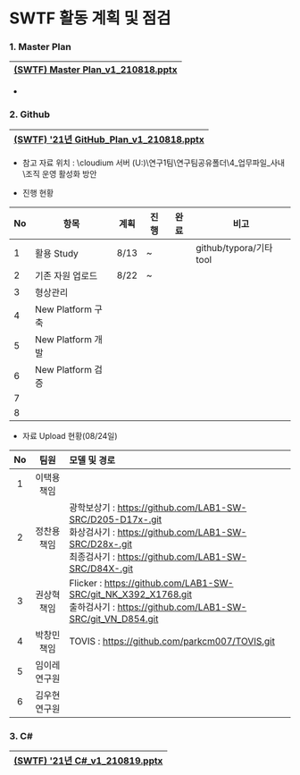 # SWTF 활동 계획 및 점검

### 1. Master Plan

| [(SWTF) Master Plan_v1_210818.pptx](http://doc.keoc.kr:80/url/?key=85f5z1NjrIXAZoNt) |
| :----------------------------------------------------------- |

- 



### 2. Github 

| [(SWTF) '21년 GitHub_Plan_v1_210818.pptx](http://doc.keoc.kr:80/url/?key=0246z1NjrIXAZoqp) |
| ------------------------------------------------------------ |

- 참고 자료 위치 : \cloudium 서버 (U:)\연구1팀\연구팀공유폴더\4_업무파일_사내\조직 운영 활성화 방안

- 진행 현황

| No   | 항목              | 계획 | 진행 | 완료 | 비고                   |
| ---- | ----------------- | ---- | ---- | ---- | ---------------------- |
| 1    | 활용 Study        | 8/13 | ~    |      | github/typora/기타tool |
| 2    | 기존 자원 업로드  | 8/22 | ~    |      |                        |
| 3    | 형상관리          |      |      |      |                        |
| 4    | New Platform 구축 |      |      |      |                        |
| 5    | New Platform 개발 |      |      |      |                        |
| 6    | New Platform 검증 |      |      |      |                        |
| 7    |                   |      |      |      |                        |
| 8    |                   |      |      |      |                        |



- 자료 Upload 현황(08/24일)

|  No  |     팀원      | 모델 및 경로                                                 |
| :--: | :-----------: | :----------------------------------------------------------- |
|  1   |  이택용 책임  |                                                              |
|  2   |  정찬용 책임  | 광학보상기 :  https://github.com/LAB1-SW-SRC/D205-D17x-.git<br />화상검사기 :  https://github.com/LAB1-SW-SRC/D28x-.git<br />최종검사기 : https://github.com/LAB1-SW-SRC/D84X-.git |
|  3   |  권상혁 책임  | Flicker : https://github.com/LAB1-SW-SRC/git_NK_X392_X1768.git<br />출하검사기 : https://github.com/LAB1-SW-SRC/git_VN_D854.git |
|  4   |  박창민 책임  | TOVIS : https://github.com/parkcm007/TOVIS.git               |
|  5   | 임이레 연구원 |                                                              |
|  6   | 김우현 연구원 |                                                              |





### 3. C#

| [(SWTF) '21년 C#_v1_210819.pptx](http://doc.keoc.kr:80/url/?key=04b5z1NjrIXAZp4s) |
| ------------------------------------------------------------ |

